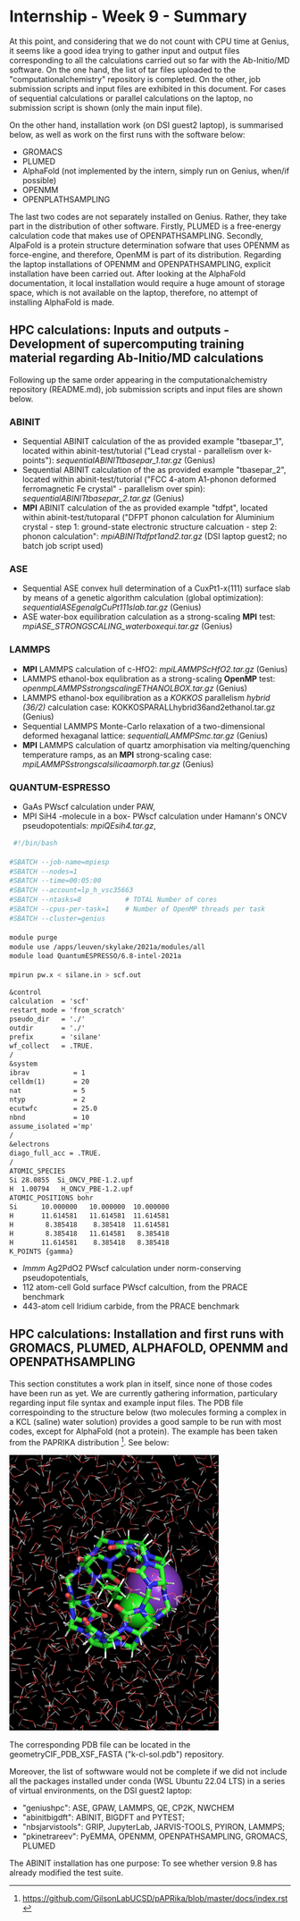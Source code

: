 
# Internship - Week 9 - Summary

At this point, and considering that we do not count with CPU time at Genius, it seems like a good idea trying to gather input and output files corresponding to all the calculations carried out so far with the Ab-Initio/MD software. On the one hand, the list of tar files uploaded to the "computationalchemistry" repository is completed. On the other, job submission scripts and input files are exhibited in this document. For cases of sequential calculations or parallel calculations on the laptop, no submission script is shown (only the main input file).  

 On the other hand, installation work (on DSI guest2 laptop), is summarised below, as well as work on the first runs with the software below:

 - GROMACS
 - PLUMED
 - AlphaFold (not implemented by the intern, simply run on Genius, when/if possible)
 - OPENMM
 - OPENPLATHSAMPLING
 
The last two codes are not separately installed on Genius. Rather, they take part in the distribution of other software. Firstly, PLUMED is a free-energy calculation code that makes use of OPENPATHSAMPLING. Secondly, AlpaFold is a protein structure determination sofware that uses OPENMM as force-engine, and therefore, OpenMM is part of its distribution. Regarding the laptop installations of OPENMM and OPENPATHSAMPLING, explicit installation have been carried out.
After looking at the AlphaFold documentation, it local installation would require a huge amount of storage space, which is not available on the laptop, therefore, no attempt of installing AlphaFold is made.

## HPC calculations: Inputs and outputs - Development of supercomputing training material regarding Ab-Initio/MD calculations

Following up the same order appearing in the computationalchemistry repository (README.md), job submission scripts and input files are shown below.

### ABINIT

 - Sequential ABINIT calculation of the as provided example "tbasepar_1", located within abinit-test/tutorial ("Lead crystal - parallelism over k-points"): 
   *sequentialABINITtbasepar_1.tar.gz* (Genius)
 - Sequential ABINIT calculation of the as provided example "tbasepar_2", located within abinit-test/tutorial ("FCC 4-atom A1-phonon deformed ferromagnetic Fe 
   crystal" - parallelism over spin): *sequentialABINITtbasepar_2.tar.gz* (Genius)
 - **MPI** ABINIT calculation of the as provided example "tdfpt", located within abinit-test/tutoparal ("DFPT phonon calculation for Aluminium crystal - step 1: 
   ground-state electronic structure calcuation - step 2: phonon calculation": *mpiABINITtdfpt1and2.tar.gz* (DSI laptop guest2; no batch job script used)

### ASE

 - Sequential ASE convex hull determination of a CuxPt1-x(111) surface slab by means of a genetic algorithm calculation (global optimization): 
   *sequentialASEgenalgCuPt111slab.tar.gz* (Genius)
 - ASE water-box equilibration calculation as a strong-scaling **MPI** test: *mpiASE_STRONGSCALING_waterboxequi.tar.gz* (Genius)

### LAMMPS

 - **MPI** LAMMPS calculation of c-HfO2: *mpiLAMMPScHfO2.tar.gz* (Genius)
 - LAMMPS ethanol-box equlibration as a strong-scaling **OpenMP** test: *openmpLAMMPSstrongscalingETHANOLBOX.tar.gz* (Genius)
 - LAMMPS ethanol-box equilibration as a *KOKKOS* parallelism *hybrid (36/2)* calculation case: KOKKOSPARALLhybrid36and2ethanol.tar.gz (Genius)
 - Sequential LAMMPS Monte-Carlo relaxation of a two-dimensional deformed hexaganal lattice: *sequentialLAMMPSmc.tar.gz* (Genius)
 - **MPI** LAMMPS calculation of quartz amorphisation via melting/quenching temperature ramps, as an **MPI** strong-scaling case: *mpiLAMMPSstrongscalsilicaamorph.tar.gz* (Genius)

### QUANTUM-ESPRESSO

 - GaAs PWscf calculation under PAW,
 - MPI SiH4 -molecule in a box- PWscf calculation under Hamann's ONCV pseudopotentials: *mpiQEsih4.tar.gz*,
```bash
 #!/bin/bash

#SBATCH --job-name=mpiesp
#SBATCH --nodes=1
#SBATCH --time=00:05:00
#SBATCH --account=lp_h_vsc35663
#SBATCH --ntasks=8           # TOTAL Number of cores
#SBATCH --cpus-per-task=1    # Number of OpenMP threads per task
#SBATCH --cluster=genius

module purge
module use /apps/leuven/skylake/2021a/modules/all
module load QuantumESPRESSO/6.8-intel-2021a

mpirun pw.x < silane.in > scf.out
```
```
&control
calculation  = 'scf'
restart_mode = 'from_scratch'
pseudo_dir   = './'
outdir       = './'
prefix       = 'silane'
wf_collect   = .TRUE.
/
&system
ibrav           = 1
celldm(1)       = 20
nat             = 5
ntyp            = 2
ecutwfc         = 25.0
nbnd            = 10
assume_isolated ='mp'
/
&electrons
diago_full_acc = .TRUE.
/
ATOMIC_SPECIES
Si 28.0855  Si_ONCV_PBE-1.2.upf
H  1.00794   H_ONCV_PBE-1.2.upf
ATOMIC_POSITIONS bohr
Si      10.000000   10.000000  10.000000
H       11.614581   11.614581  11.614581
H        8.385418    8.385418  11.614581
H        8.385418   11.614581   8.385418
H       11.614581    8.385418   8.385418
K_POINTS {gamma}
``` 
 - *Immm* Ag2PdO2 PWscf calculation under norm-conserving pseudopotentials,
 - 112 atom-cell Gold surface PWscf calcultion, from the PRACE benchmark
 - 443-atom cell Iridium carbide, from the PRACE benchmark

## HPC calculations: Installation and first runs with GROMACS, PLUMED, ALPHAFOLD, OPENMM and OPENPATHSAMPLING

This section constitutes a work plan in itself, since none of those codes have been run as yet. We are currently gathering information, particulary regarding input file syntax and example input files. The PDB file correspoinding to the structure below (two molecules forming a complex in a KCL (saline) water solution) provides a good sample to be run with most codes, except for AlphaFold (not a protein). The example has been taken from the PAPRIKA distribution [^1]. See below:

![](complexationinwater.png)

The corresponding PDB file can be located in the geometryCIF_PDB_XSF_FASTA ("k-cl-sol.pdb") repository.

Moreover, the list of softwware would not be complete if we did not include all the packages installed under conda (WSL Ubuntu 22.04 LTS) in a series of virtual environments, on the DSI guest2 laptop:

- "geniushpc": ASE, GPAW, LAMMPS, QE, CP2K, NWCHEM 
- "abinitbigdft": ABINIT, BIGDFT and PYTEST;
- "nbsjarvistools": GRIP, JupyterLab, JARVIS-TOOLS, PYIRON, LAMMPS;
- "pkinetrareev": PyEMMA, OPENMM, OPENPATHSAMPLING, GROMACS, PLUMED

The ABINIT installation has one purpose: To see whether version 9.8 has already modified the test suite. 

[^1]: https://github.com/GilsonLabUCSD/pAPRika/blob/master/docs/index.rst

